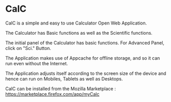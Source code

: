 CalC
============

CalC is a simple and easy to use Calculator Open Web Application.

The Calculator has Basic functions as well as the Scientific functions.

The initial panel of the Calculator has basic functions. For Advanced Panel, click on "Sci." Button.

The Application makes use of Appcache for offline storage, and so it can run even without the Internet.

The Application adjusts itself according to the screen size of the device and hence can run on Mobiles, 
Tablets as well as Desktops.

CalC can be installed from the Mozilla Marketplace : https://marketplace.firefox.com/app/myCalc

